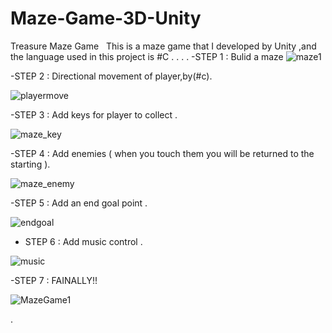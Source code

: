 # Maze-Game-3D-Unity
Treasure Maze Game  
This is a maze game that I developed by Unity ,and the language used in this project is #C .
.
.
.
-STEP 1 : Bulid a maze 
![maze1](https://user-images.githubusercontent.com/102240641/180887224-4ed65440-f3d0-4aaf-a685-8e2c68b8898b.png)

-STEP 2 : Directional movement of player,by(#c).

![playermove](https://user-images.githubusercontent.com/102240641/181067458-36cce3d2-27af-4edc-ba72-b3769992a274.gif)

-STEP 3 : Add keys for player to collect .

![maze_key](https://user-images.githubusercontent.com/102240641/181861151-d57366f3-d0b8-41dd-951d-c458de2f657b.png)

-STEP 4 : Add enemies ( when you touch them you will be returned to the starting ).

![maze_enemy](https://user-images.githubusercontent.com/102240641/181864155-2533038d-ebef-4d09-8071-2bcb83ca2d74.png)

-STEP 5 : Add an end goal point .

![endgoal](https://user-images.githubusercontent.com/102240641/181908028-b06743d7-f288-4156-82a4-811c3045990a.png)

- STEP 6 : Add music control .

![music](https://user-images.githubusercontent.com/102240641/181916965-c2af4f31-d7b5-4be2-9ef6-576ae8e8a36c.png)

-STEP 7 : FAINALLY!!

![MazeGame1](https://user-images.githubusercontent.com/102240641/181933511-5d9080e4-af02-4cf9-9f3f-a8fcf9e4b43e.gif)








.
